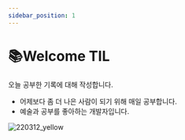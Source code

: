 ```yaml
---
sidebar_position: 1
---
```


# 📚Welcome TIL

오늘 공부한 기록에 대해 작성합니다.

- 어제보다 좀 더 나은 사람이 되기 위해 매일 공부합니다.
- 예술과 공부를 좋아하는 개발자입니다.

![220312_yellow](https://user-images.githubusercontent.com/42582516/168612347-d5bf43b0-efbe-439a-89d0-a7b762cbf02f.JPG)
